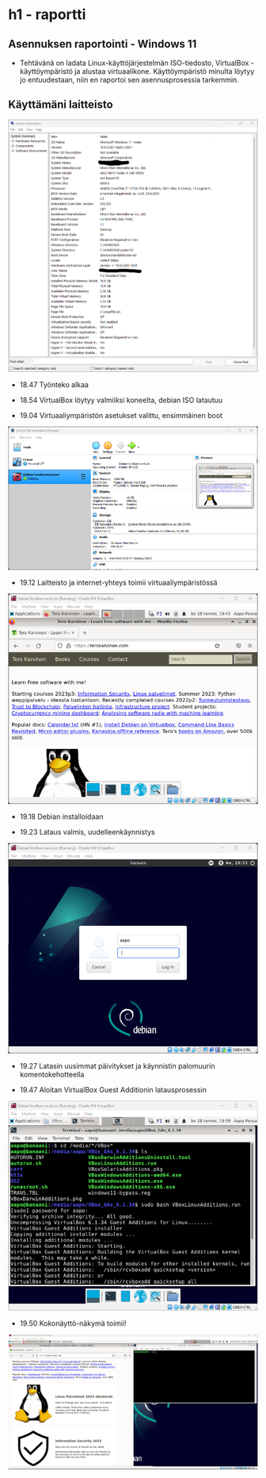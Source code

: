 # h1 - raportti
## Asennuksen raportointi - Windows 11
- Tehtävänä on ladata Linux-käyttöjärjestelmän ISO-tiedosto, VirtualBox -käyttöympäristö ja alustaa virtuaalikone. Käyttöympäristö minulta löytyy jo entuudestaan, niin en raportoi sen asennusprosessia tarkemmin.

## Käyttämäni laitteisto

![Add file: Upload](laitteisto.png)

- 18.47 Työnteko alkaa

- 18.54 VirtualBox löytyy valmiiksi koneelta, debian ISO latautuu

- 19.04 Virtuaaliympäristön asetukset valittu, ensimmäinen boot

![Add file: Upload](virtualbox.png)

- 19.12 Laitteisto ja internet-yhteys toimii virtuaaliympäristössä

![Add file: Upload](nettikuva.png)

- 19.18 Debian installoidaan

- 19.23 Lataus valmis, uudelleenkäynnistys

![Add file: Upload](login.png)

- 19.27 Latasin uusimmat päivitykset ja käynnistin palomuurin komentokehotteella

- 19.47 Aloitan VirtualBox Guest Additionin latausprosessin

![Add file: Upload](additions.png)

- 19.50 Kokonäyttö-näkymä toimii!

![Add file: Upload](fullscreen.png)
